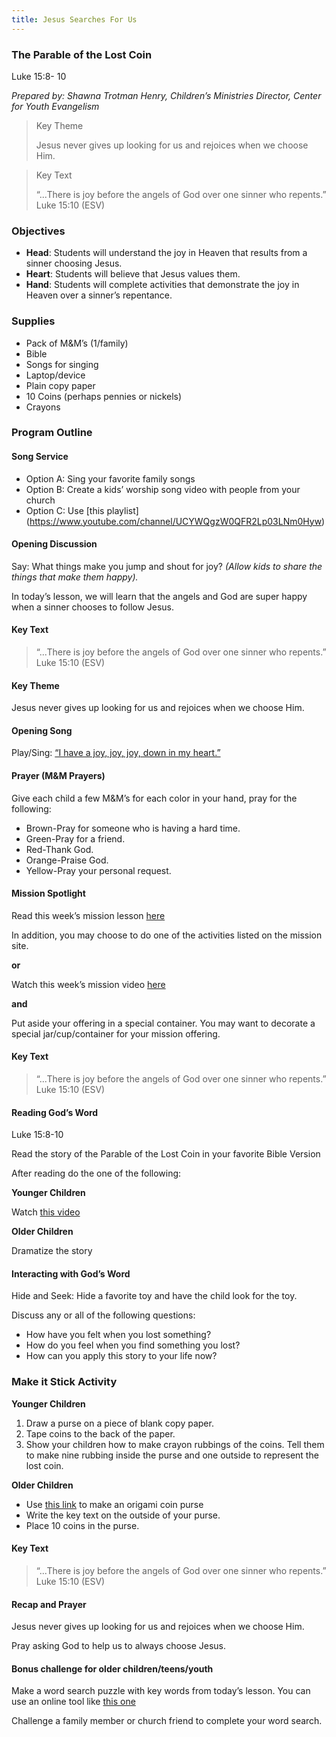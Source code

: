 ```yaml
---
title: Jesus Searches For Us
---
```


### The Parable of the Lost Coin

Luke 15:8- 10

_Prepared by: Shawna Trotman Henry, Children’s Ministries Director, Center for Youth Evangelism_

> <p>Key Theme</p>
> Jesus never gives up looking for us and rejoices when we choose Him.

> <p>Key Text</p>
> “...There is joy before the angels of God over one sinner who repents.” Luke 15:10 (ESV)

### Objectives

- **Head**: Students will understand the joy in Heaven that results from a sinner choosing Jesus.
- **Heart**: Students will believe that Jesus values them.
- **Hand**: Students will complete activities that demonstrate the joy in Heaven over a sinner’s repentance.

### Supplies

- Pack of M&M’s (1/family)
- Bible
- Songs for singing
- Laptop/device
- Plain copy paper
- 10 Coins (perhaps pennies or nickels)
- Crayons

### Program Outline

#### Song Service

- Option A: Sing your favorite family songs
- Option B: Create a kids’ worship song video with people from your church
- Option C: Use [this playlist] (https://www.youtube.com/channel/UCYWQgzW0QFR2Lp03LNm0Hyw)

#### Opening Discussion

Say: What things make you jump and shout for joy? _(Allow kids to share the things that make them happy)._

In today’s lesson, we will learn that the angels and God are super happy when a sinner chooses to follow Jesus.

#### Key Text

> “...There is joy before the angels of God over one sinner who repents.” Luke 15:10 (ESV)

#### Key Theme

Jesus never gives up looking for us and rejoices when we choose Him.

#### Opening Song

Play/Sing: [“I have a joy, joy, joy, down in my heart.”](https://www.youtube.com/watch?v=imK7pAMf61E)

#### Prayer (M&M Prayers)

Give each child a few M&M’s for each color in your hand, pray for the following:

- Brown-Pray for someone who is having a hard time.
- Green-Pray for a friend.
- Red-Thank God.
- Orange-Praise God.
- Yellow-Pray your personal request.

#### Mission Spotlight

Read this week’s mission lesson [here](https://am.adventistmission.org/mq-children)

In addition, you may choose to do one of the activities listed on the mission site.

**or**

Watch this week’s mission video [here](https://m360.tv/stories)

**and**

Put aside your offering in a special container. You may want to decorate a special jar/cup/container for your mission offering.

#### Key Text

> “...There is joy before the angels of God over one sinner who repents.” Luke 15:10 (ESV)

#### Reading God’s Word

Luke 15:8-10

Read the story of the Parable of the Lost Coin in your favorite Bible Version

After reading do the one of the following:

**Younger Children**

Watch [this video](https://www.youtube.com/watch?v=4vgqn48DAVg)

**Older Children**

Dramatize the story

#### Interacting with God’s Word

Hide and Seek: Hide a favorite toy and have the child look for the toy.

Discuss any or all of the following questions:

- How have you felt when you lost something?
- How do you feel when you find something you lost?
- How can you apply this story to your life now?

### Make it Stick Activity

**Younger Children**

1. Draw a purse on a piece of blank copy paper.
2. Tape coins to the back of the paper.
3. Show your children how to make crayon rubbings of the coins. Tell them to make nine rubbing inside the purse and one outside to represent the lost coin.

**Older Children**

- Use [this link](https://www.youtube.com/watch?v=elMZOUL7s_Y) to make an origami coin purse
- Write the key text on the outside of your purse.
- Place 10 coins in the purse.

#### Key Text

> “...There is joy before the angels of God over one sinner who repents.” Luke 15:10 (ESV)

#### Recap and Prayer

Jesus never gives up looking for us and rejoices when we choose Him.

Pray asking God to help us to always choose Jesus.

#### Bonus challenge for older children/teens/youth

Make a word search puzzle with key words from today’s lesson. You can use an online tool like [this one](http://puzzlemaker.discoveryeducation.com/WordSearchSetupForm.asp)

Challenge a family member or church friend to complete your word search.